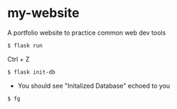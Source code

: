 # my-website
A portfolio website to practice common web dev tools

```bash
$ flask run 
```
Ctrl + Z
```bash
$ flask init-db
```
* You should see "Initalized Database" echoed to you
```bash
$ fg
```
